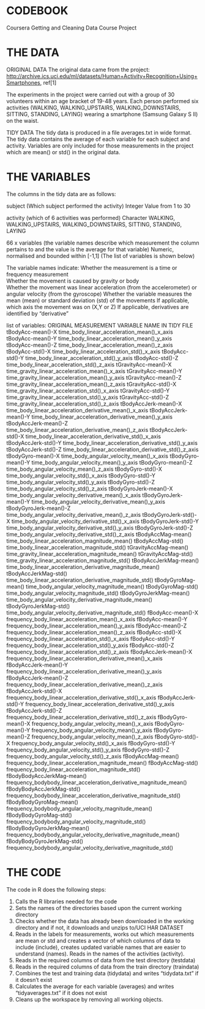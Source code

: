 CODEBOOK 
=========
Coursera Getting and Cleaning Data Course Project

THE DATA
==========

ORIGINAL DATA
The original data came from the project:
http://archive.ics.uci.edu/ml/datasets/Human+Activity+Recognition+Using+Smartphones, ref[1]

The experiments in the project were carried out with a group of 30 volunteers within an age bracket of 19-48 years. Each person performed six activities (WALKING, WALKING_UPSTAIRS, WALKING_DOWNSTAIRS, SITTING, STANDING, LAYING) wearing a smartphone (Samsung Galaxy S II) on the waist.

TIDY DATA
The tidy data is produced in a file averages.txt in wide format.
The tidy data contains the average of each variable for each subject and activity.
Variables are only included for those measurements in the project which are mean() or std() in the original data.

THE VARIABLES
=====================================================================================================================
The columns in the tidy data are as follows:

subject		(Which subject performed the activity)
		Integer	Value from 1 to 30
	

activity	(which of 6 activities was performed)
		Character
		WALKING, WALKING_UPSTAIRS, WALKING_DOWNSTAIRS, SITTING, STANDING, LAYING

66 x variables	(the variable names describe which measurement the column pertains to and the value is the average for that variable)
		Numeric, normalised and bounded within [-1,1]
		(The list of variables is shown below)

The variable names indicate:
	Whether the measurement is a time or frequency measurement 				
	Whether the movement is caused by gravity or body	
	Whether the movement was linear acceleration (from the accelerometer) or angular velocity (from the gyroscope)
	Whether the variable measures the mean (mean) or standard deviation (std) of the movements
	If applicable, which axis the movement was on (X,Y or Z)
	If applicable, derivatives are identified by “derivative”	

list of variables:
ORIGINAL MEASUREMENT		VARIABLE NAME IN TIDY FILE		
tBodyAcc-mean()-X		time_body_linear_acceleration_mean()_x_axis
tBodyAcc-mean()-Y		time_body_linear_acceleration_mean()_y_axis
tBodyAcc-mean()-Z		time_body_linear_acceleration_mean()_z_axis
tBodyAcc-std()-X		time_body_linear_acceleration_std()_x_axis
tBodyAcc-std()-Y		time_body_linear_acceleration_std()_y_axis
tBodyAcc-std()-Z		time_body_linear_acceleration_std()_z_axis
tGravityAcc-mean()-X		time_gravity_linear_acceleration_mean()_x_axis
tGravityAcc-mean()-Y		time_gravity_linear_acceleration_mean()_y_axis
tGravityAcc-mean()-Z		time_gravity_linear_acceleration_mean()_z_axis
tGravityAcc-std()-X		time_gravity_linear_acceleration_std()_x_axis
tGravityAcc-std()-Y		time_gravity_linear_acceleration_std()_y_axis
tGravityAcc-std()-Z		time_gravity_linear_acceleration_std()_z_axis
tBodyAccJerk-mean()-X		time_body_linear_acceleration_derivative_mean()_x_axis
tBodyAccJerk-mean()-Y		time_body_linear_acceleration_derivative_mean()_y_axis
tBodyAccJerk-mean()-Z		time_body_linear_acceleration_derivative_mean()_z_axis
tBodyAccJerk-std()-X		time_body_linear_acceleration_derivative_std()_x_axis
tBodyAccJerk-std()-Y		time_body_linear_acceleration_derivative_std()_y_axis
tBodyAccJerk-std()-Z		time_body_linear_acceleration_derivative_std()_z_axis
tBodyGyro-mean()-X		time_body_angular_velocity_mean()_x_axis
tBodyGyro-mean()-Y		time_body_angular_velocity_mean()_y_axis
tBodyGyro-mean()-Z		time_body_angular_velocity_mean()_z_axis
tBodyGyro-std()-X		time_body_angular_velocity_std()_x_axis
tBodyGyro-std()-Y		time_body_angular_velocity_std()_y_axis
tBodyGyro-std()-Z		time_body_angular_velocity_std()_z_axis
tBodyGyroJerk-mean()-X		time_body_angular_velocity_derivative_mean()_x_axis
tBodyGyroJerk-mean()-Y		time_body_angular_velocity_derivative_mean()_y_axis
tBodyGyroJerk-mean()-Z		time_body_angular_velocity_derivative_mean()_z_axis
tBodyGyroJerk-std()-X		time_body_angular_velocity_derivative_std()_x_axis
tBodyGyroJerk-std()-Y		time_body_angular_velocity_derivative_std()_y_axis
tBodyGyroJerk-std()-Z		time_body_angular_velocity_derivative_std()_z_axis
tBodyAccMag-mean()		time_body_linear_acceleration_magnitude_mean()
tBodyAccMag-std()		time_body_linear_acceleration_magnitude_std()
tGravityAccMag-mean()		time_gravity_linear_acceleration_magnitude_mean()
tGravityAccMag-std()		time_gravity_linear_acceleration_magnitude_std()
tBodyAccJerkMag-mean()		time_body_linear_acceleration_derivative_magnitude_mean()
tBodyAccJerkMag-std()		time_body_linear_acceleration_derivative_magnitude_std()
tBodyGyroMag-mean()		time_body_angular_velocity_magnitude_mean()
tBodyGyroMag-std()		time_body_angular_velocity_magnitude_std()
tBodyGyroJerkMag-mean()		time_body_angular_velocity_derivative_magnitude_mean()
tBodyGyroJerkMag-std()		time_body_angular_velocity_derivative_magnitude_std()
fBodyAcc-mean()-X		frequency_body_linear_acceleration_mean()_x_axis
fBodyAcc-mean()-Y		frequency_body_linear_acceleration_mean()_y_axis
fBodyAcc-mean()-Z		frequency_body_linear_acceleration_mean()_z_axis
fBodyAcc-std()-X		frequency_body_linear_acceleration_std()_x_axis
fBodyAcc-std()-Y		frequency_body_linear_acceleration_std()_y_axis
fBodyAcc-std()-Z		frequency_body_linear_acceleration_std()_z_axis
fBodyAccJerk-mean()-X		frequency_body_linear_acceleration_derivative_mean()_x_axis
fBodyAccJerk-mean()-Y		frequency_body_linear_acceleration_derivative_mean()_y_axis
fBodyAccJerk-mean()-Z		frequency_body_linear_acceleration_derivative_mean()_z_axis
fBodyAccJerk-std()-X		frequency_body_linear_acceleration_derivative_std()_x_axis
fBodyAccJerk-std()-Y		frequency_body_linear_acceleration_derivative_std()_y_axis
fBodyAccJerk-std()-Z		frequency_body_linear_acceleration_derivative_std()_z_axis
fBodyGyro-mean()-X		frequency_body_angular_velocity_mean()_x_axis
fBodyGyro-mean()-Y		frequency_body_angular_velocity_mean()_y_axis
fBodyGyro-mean()-Z		frequency_body_angular_velocity_mean()_z_axis
fBodyGyro-std()-X		frequency_body_angular_velocity_std()_x_axis
fBodyGyro-std()-Y		frequency_body_angular_velocity_std()_y_axis
fBodyGyro-std()-Z		frequency_body_angular_velocity_std()_z_axis
fBodyAccMag-mean()		frequency_body_linear_acceleration_magnitude_mean()
fBodyAccMag-std()		frequency_body_linear_acceleration_magnitude_std()
fBodyBodyAccJerkMag-mean()	frequency_bodybody_linear_acceleration_derivative_magnitude_mean()
fBodyBodyAccJerkMag-std()	frequency_bodybody_linear_acceleration_derivative_magnitude_std()
fBodyBodyGyroMag-mean()		frequency_bodybody_angular_velocity_magnitude_mean()
fBodyBodyGyroMag-std()		frequency_bodybody_angular_velocity_magnitude_std()
fBodyBodyGyroJerkMag-mean()	frequency_bodybody_angular_velocity_derivative_magnitude_mean()
fBodyBodyGyroJerkMag-std()	frequency_bodybody_angular_velocity_derivative_magnitude_std()

THE CODE
=========================================================================================================

The code in R does the following steps:
1.	Calls the R libraries needed for the code
2.	Sets the names of the directories based upon the current working directory
3.	Checks whether the data has already been downloaded in the working directory and if not, it downloads and unzips to/UCI HAR DATASET
4.	Reads in the labels for measurements, works out which measurements are mean or std and creates a vector of which columns of data to include (include), creates updated variable names that are easier to understand (names).  Reads in the names of the activities (activity).
5.	Reads in the required columns of data from the test directory (testdata)
6.	Reads in the required columns of data from the train directory (traindata)
7.	Combines the test and training data (tidydata) and writes “tidydata.txt” if it doesn’t exist
8.	Calculates the average for each variable (averages) and writes “tidyaverages.txt” if it does not exist
9.	Cleans up the workspace by removing all working objects.


